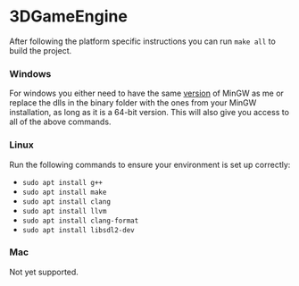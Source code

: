 # 3DGameEngine
After following the platform specific instructions you can run `make all` to build the project.

### Windows
For windows you either need to have the same [version](https://github.com/brechtsanders/winlibs_mingw/releases/download/13.2.0posix-17.0.6-11.0.1-ucrt-r5/winlibs-x86_64-posix-seh-gcc-13.2.0-llvm-17.0.6-mingw-w64ucrt-11.0.1-r5.zip)
of MinGW as me or replace the dlls in the binary folder with the ones from your MinGW installation, as long as it is a 64-bit version. This will also give you access to all of
the above commands.

### Linux
Run the following commands to ensure your environment is set up correctly:
- `sudo apt install g++`
- `sudo apt install make`
- `sudo apt install clang`
- `sudo apt install llvm`
- `sudo apt install clang-format`
- `sudo apt install libsdl2-dev`

### Mac
Not yet supported.
